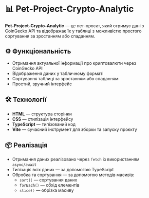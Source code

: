 # 📊 Pet-Project-Crypto-Analytic

**Pet-Project-Crypto-Analytic** — це пет-проєкт, який отримує дані з CoinGecko API та відображає їх у таблиці з можливістю простого сортування за зростанням або спаданням.

## ⚙️ Функціональність

- Отримання актуальної інформації про криптовалюти через CoinGecko API
- Відображення даних у табличному форматі
- Сортування таблиці за зростанням або спаданням
- Простий, зручний інтерфейс

## 🛠️ Технології

- **HTML** — структура сторінки
- **CSS** — стилізація інтерфейсу
- **TypeScript** — типізований код
- **Vite** — сучасний інструмент для зборки та запуску проєкту

## 📦 Реалізація

- Отримання даних реалізовано через `fetch` із використанням `async/await`
- Типізація всіх даних — за допомогою TypeScript
- Обробка та сортування — за допомогою методів масивів:
  - `sort()` — сортування даних
  - `forEach()` — обхід елементів
  - `slice()` — обрізка масиву
